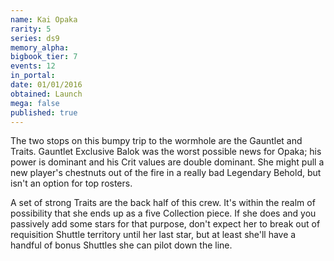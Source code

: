 ```yaml
---
name: Kai Opaka
rarity: 5
series: ds9
memory_alpha:
bigbook_tier: 7
events: 12
in_portal:
date: 01/01/2016
obtained: Launch
mega: false
published: true
---
```


The two stops on this bumpy trip to the wormhole are the Gauntlet and Traits. Gauntlet Exclusive Balok was the worst possible news for Opaka; his power is dominant and his Crit values are double dominant. She might pull a new player's chestnuts out of the fire in a really bad Legendary Behold, but isn't an option for top rosters.

A set of strong Traits are the back half of this crew. It's within the realm of possibility that she ends up as a five Collection piece. If she does and you passively add some stars for that purpose, don't expect her to break out of requisition Shuttle territory until her last star, but at least she'll have a handful of bonus Shuttles she can pilot down the line.

